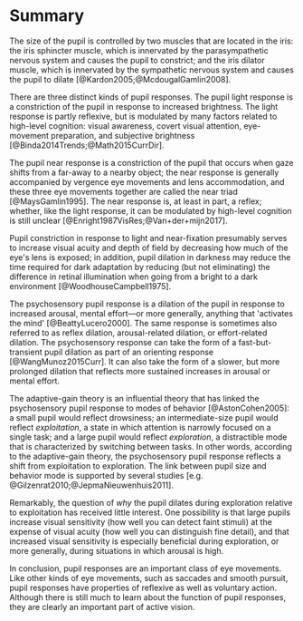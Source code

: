 # Summary

The size of the pupil is controlled by two muscles that are located in the iris: the iris sphincter muscle, which is innervated by the parasympathetic nervous system and causes the pupil to constrict; and the iris dilator muscle, which is innervated by the sympathetic nervous system and causes the pupil to dilate [@Kardon2005;@McdougalGamlin2008].

There are three distinct kinds of pupil responses. The pupil light response is a constriction of the pupil in response to increased brightness. The light response is partly reflexive, but is modulated by many factors related to high-level cognition: visual awareness, covert visual attention, eye-movement preparation, and subjective brightness [@Binda2014Trends;@Math2015CurrDir].

The pupil near response is a constriction of the pupil that occurs when gaze shifts from a far-away to a nearby object; the near response is generally accompanied by vergence eye movements and lens accommodation, and these three eye movements together are called the near triad [@MaysGamlin1995]. The near response is, at least in part, a reflex; whether, like the light response, it can be modulated by high-level cognition is still unclear [@Enright1987VisRes;@Van+der+mijn2017].

Pupil constriction in response to light and near-fixation presumably serves to increase visual acuity and depth of field by decreasing how much of the eye's lens is exposed; in addition, pupil dilation in darkness may reduce the time required for dark adaptation by reducing (but not eliminating) the difference in retinal illumination when going from a bright to a dark environment [@WoodhouseCampbell1975].

The psychosensory pupil response is a dilation of the pupil in response to increased arousal, mental effort—or more generally, anything that 'activates the mind' [@BeattyLucero2000]. The same response is sometimes also referred to as reflex dilation, arousal-related dilation, or effort-related dilation. The psychosensory response can take the form of a fast-but-transient pupil dilation as part of an orienting response [@WangMunoz2015Curr]. It can also take the form of a slower, but more prolonged dilation that reflects more sustained increases in arousal or mental effort.

The adaptive-gain theory is an influential theory that has linked the psychosensory pupil response to modes of behavior [@AstonCohen2005]: a small pupil would reflect drowsiness; an intermediate-size pupil would reflect *exploitation*, a state in which attention is narrowly focused on a single task; and a large pupil would reflect *exploration*, a distractible mode that is characterized by switching between tasks. In other words, according to the adaptive-gain theory, the psychosensory pupil response reflects a shift from exploitation to exploration. The link between pupil size and behavior mode is supported by several studies [e.g. @Gilzenrat2010;@JepmaNieuwenhuis2011].

Remarkably, the question of *why* the pupil dilates during exploration relative to exploitation has received little interest. One possibility is that large pupils increase visual sensitivity (how well you can detect faint stimuli) at the expense of visual acuity (how well you can distinguish fine detail), and that increased visual sensitivity is especially beneficial during exploration, or more generally, during situations in which arousal is high.

In conclusion, pupil responses are an important class of eye movements. Like other kinds of eye movements, such as saccades and smooth pursuit, pupil responses have properties of reflexive as well as voluntary action. Although there is still much to learn about the function of pupil responses, they are clearly an important part of active vision.
